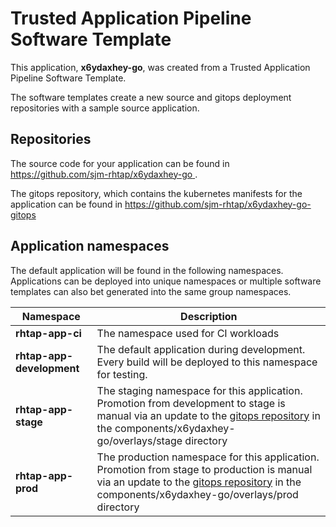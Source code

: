 # Trusted Application Pipeline Software Template

This application, **x6ydaxhey-go**, was created from a Trusted Application Pipeline Software Template.

The software templates create a new source and gitops deployment repositories with a sample source application. 

## Repositories

The source code for your application can be found in [https://github.com/sjm-rhtap/x6ydaxhey-go ](https://github.com/sjm-rhtap/x6ydaxhey-go ).
 
The gitops repository, which contains the kubernetes manifests for the application can be found in 
[https://github.com/sjm-rhtap/x6ydaxhey-go-gitops ](https://github.com/sjm-rhtap/x6ydaxhey-go-gitops ) 

## Application namespaces 

The default application will be found in the following namespaces. Applications can be deployed into unique namespaces or multiple software templates can also bet generated into the same group namespaces.  

|  Namespace   |  Description   |  
| -------- | -------- |
| **rhtap-app-ci** | The namespace used for CI workloads |
| **rhtap-app-development** | The default application during development. Every build will be deployed to this namespace for testing. |
| **rhtap-app-stage** | The staging namespace for this application. Promotion from development to stage is manual via an update to the [gitops repository](https://github.com/sjm-rhtap/x6ydaxhey-go-gitops ) in the components/x6ydaxhey-go/overlays/stage directory |
| **rhtap-app-prod** | The production namespace for this application. Promotion from stage to production is manual via an update to the [gitops repository](https://github.com/sjm-rhtap/x6ydaxhey-go-gitops ) in the components/x6ydaxhey-go/overlays/prod directory |